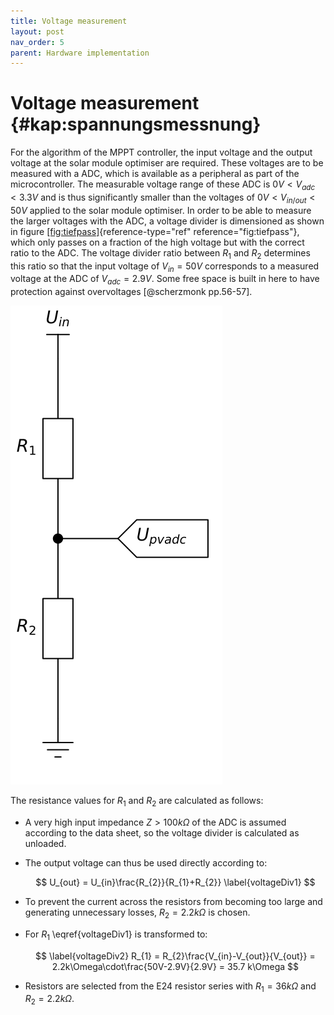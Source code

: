 ```yaml
---
title: Voltage measurement
layout: post
nav_order: 5
parent: Hardware implementation
---
```


# Voltage measurement {#kap:spannungsmessnung}

For the algorithm of the MPPT controller, the input voltage and the output voltage at the solar module optimiser are required. These voltages are to be measured with a ADC, which is available as a peripheral as
part of the microcontroller. The measurable voltage range of these
ADC is $0V < V_{adc} < 3.3V$ and is thus significantly smaller than the voltages of $0V < V_{in/out} < 50V$ applied to the solar module optimiser. In order to be able to measure the larger voltages with the
ADC, a voltage divider is dimensioned as shown in figure
[\[fig:tiefpass\]](#fig:tiefpass){reference-type="ref"
reference="fig:tiefpass"}, which only passes on a fraction of the high voltage but with the correct ratio to the ADC. The voltage divider ratio between
$R_{1}$ and $R_{2}$ determines this ratio so that the input voltage of $V_{in}= 50V$ corresponds to a measured voltage at the ADC of $V_{adc} = 2.9V$. Some free space is built in here to have protection against overvoltages [@scherzmonk pp.56-57].

![image](assets/image/spannungsteiler.svg)

The resistance values for $R_{1}$ and $R_{2}$ are calculated as follows:

-   A very high input impedance $Z > 100k\Omega$ of the
    ADC is assumed according to the data sheet, so the voltage divider is calculated as
    unloaded.

-   The output voltage can thus be used directly according to:

    $$ U_{out} = U_{in}\frac{R_{2}}{R_{1}+R_{2}} \label{voltageDiv1} $$

-   To prevent the current across the resistors from becoming too large
    and generating unnecessary losses, $R_{2} = 2.2k\Omega$ is chosen.

-   For $R_{1}$ \eqref{voltageDiv1} is transformed to: 

    $$ \label{voltageDiv2}
     R_{1} = R_{2}\frac{V_{in}-V_{out}}{V_{out}} = 2.2k\Omega\cdot\frac{50V-2.9V}{2.9V} = 35.7 k\Omega $$

-   Resistors are selected from the E24 resistor series with
    $R_{1}=36k\Omega$ and $R_{2}=2.2k\Omega$.
